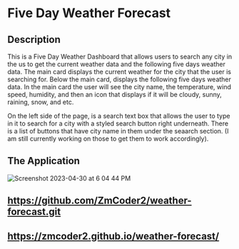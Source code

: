 # Five Day Weather Forecast

## Description

This is a Five Day Weather Dashboard that allows users to search any city in the us to get the current weather data and the following five days weather data. The main card displays the current weather for the city that the user is searching for. Below the main card, displays the following five days weather data. In the main card the user will see the city name, the temperature, wind speed, humidity, and then an icon that displays if it will be cloudy, sunny, raining, snow, and etc.

On the left side of the page, is a search text box that allows the user to type in it to search for a city with a styled search button right underneath. There  is a list of buttons that have city name in them under the seaarch section. (I am still currently working on those to get them to work accordingly).

## The Application
![Screenshot 2023-04-30 at 6 04 44 PM](https://user-images.githubusercontent.com/126508376/235378563-46ab75de-6941-46ea-b783-80d6eed92e70.png)

## https://github.com/ZmCoder2/weather-forecast.git
## https://zmcoder2.github.io/weather-forecast/
